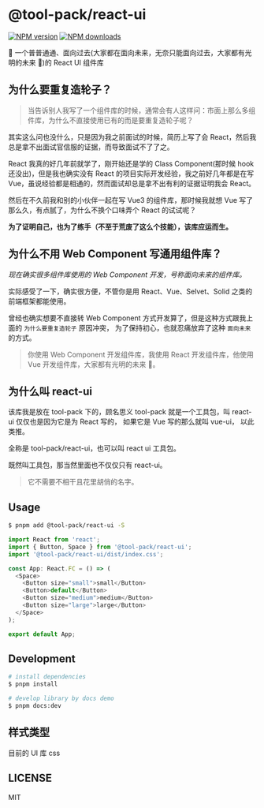 # @tool-pack/react-ui

[![NPM version](https://img.shields.io/npm/v/@tool-pack/react-ui.svg?style=flat)](https://npmjs.org/package/@tool-pack/react-ui)
[![NPM downloads](http://img.shields.io/npm/dm/@tool-pack/react-ui.svg?style=flat)](https://npmjs.org/package/@tool-pack/react-ui)

🎨 一个普普通通、面向过去(大家都在面向未来，无奈只能面向过去，大家都有光明的未来 🤘)的 React UI 组件库

## 为什么要重复造轮子？

> 当告诉别人我写了一个组件库的时候，通常会有人这样问：市面上那么多组件库，为什么不直接使用已有的而是要重复造轮子呢？

其实这么问也没什么，只是因为我之前面试的时候，简历上写了会 React，然后我总是拿不出面试官信服的证据，而导致面试不了了之。

React 我真的好几年前就学了，刚开始还是学的 Class Component(那时候 hook 还没出)，但是我也确实没有 React 的项目实际开发经验，我之前好几年都是在写
Vue，虽说经验都是相通的，然而面试却总是拿不出有利的证据证明我会 React。

然后在不久前我和别的小伙伴一起在写 Vue3 的组件库，那时候我就想 Vue 写了那么久，有点腻了，为什么不换个口味弄个 React 的试试呢？

**为了证明自己，也为了练手（不至于荒废了这么个技能），该库应运而生。**

## 为什么不用 Web Component 写通用组件库？

_现在确实很多组件库使用的 Web Component 开发，号称面向未来的组件库。_

实际感受了一下，确实很方便，不管你是用 React、Vue、Selvet、Solid 之类的前端框架都能使用。

曾经也确实想要不直接转 Web Component 方式开发算了，但是这种方式跟我上面的 `为什么要重复造轮子` 原因冲突，
为了保持初心，也就忍痛放弃了这种 `面向未来` 的方式。

> 你使用 Web Component 开发组件库，我使用 React 开发组件库，他使用 Vue 开发组件库，大家都有光明的未来 🤘。

## 为什么叫 react-ui

该库我是放在 tool-pack 下的，顾名思义 tool-pack 就是一个工具包，叫 react-ui 仅仅也是因为它是为 React 写的，
如果它是 Vue 写的那么就叫 vue-ui， 以此类推。

全称是 tool-pack/react-ui，也可以叫 react ui 工具包。

既然叫工具包，那当然里面也不仅仅只有 react-ui。

> 它不需要不相干且花里胡俏的名字。

## Usage

```bash
$ pnpm add @tool-pack/react-ui -S
```

```typescript jsx
import React from 'react';
import { Button, Space } from '@tool-pack/react-ui';
import '@tool-pack/react-ui/dist/index.css';

const App: React.FC = () => (
  <Space>
    <Button size="small">small</Button>
    <Button>default</Button>
    <Button size="medium">medium</Button>
    <Button size="large">large</Button>
  </Space>
);

export default App;
```

## Development

```bash
# install dependencies
$ pnpm install

# develop library by docs demo
$ pnpm docs:dev
```

## 样式类型

目前的 UI 库 css

## LICENSE

MIT
